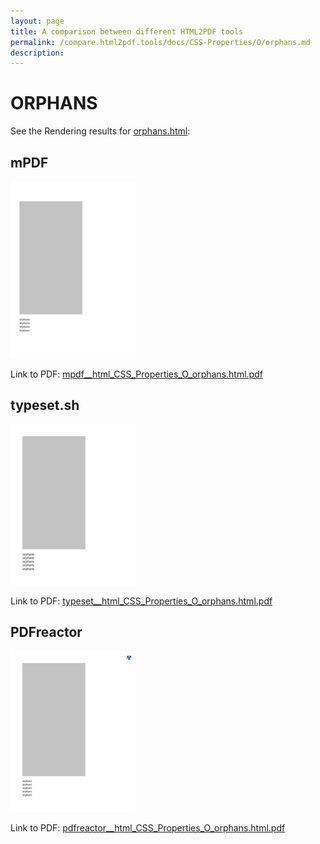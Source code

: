 ```yaml
---
layout: page
title: A comparison between different HTML2PDF tools
permalink: /compare.html2pdf.tools/docs/CSS-Properties/O/orphans.md
description: 
---
```


# ORPHANS

See the Rendering results for [orphans.html](/html/CSS%20Properties/O/orphans.html):

## mPDF
![](mpdf__html_CSS_Properties_O_orphans.html.png) 

Link to PDF: [mpdf__html_CSS_Properties_O_orphans.html.pdf](mpdf__html_CSS_Properties_O_orphans.html.pdf)

## typeset.sh
![](typeset__html_CSS_Properties_O_orphans.html.png) 

Link to PDF: [typeset__html_CSS_Properties_O_orphans.html.pdf](typeset__html_CSS_Properties_O_orphans.html.pdf)

## PDFreactor
![](pdfreactor__html_CSS_Properties_O_orphans.html.png) 

Link to PDF: [pdfreactor__html_CSS_Properties_O_orphans.html.pdf](pdfreactor__html_CSS_Properties_O_orphans.html.pdf)
